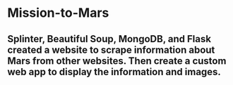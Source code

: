 # Mission-to-Mars

## Splinter, Beautiful Soup, MongoDB, and Flask created a website to scrape information about Mars from other websites.  Then create a custom web app to display the information and images.
